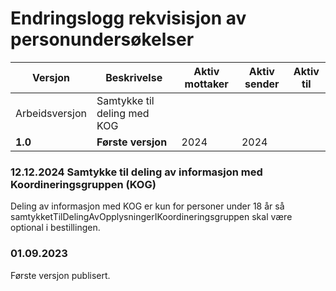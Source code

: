 # Endringslogg rekvisisjon av personundersøkelser

| Versjon        | Beskrivelse                 | Aktiv mottaker | Aktiv sender | Aktiv til |
|----------------|-----------------------------|----------------|--------------|-----------|
| Arbeidsversjon | Samtykke til deling med KOG |                |              |           |
| **1.0**        | **Første versjon**          | 2024           | 2024         |           |


### 12.12.2024 Samtykke til deling av informasjon med Koordineringsgruppen (KOG)
Deling av informasjon med KOG er kun for personer under 18 år så samtykketTilDelingAvOpplysningerIKoordineringsgruppen skal
være optional i bestillingen.

### 01.09.2023
Første versjon publisert.
